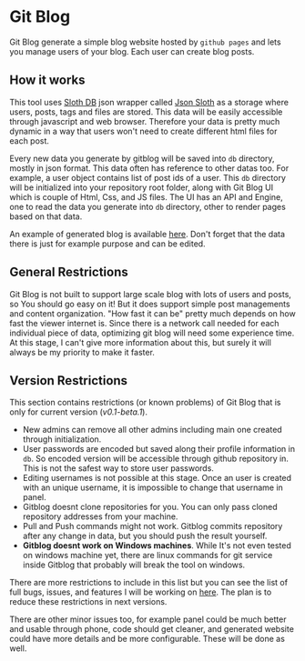 # Git Blog

Git Blog generate a simple blog website hosted by `github pages` and lets you manage users of your blog. Each user can create blog posts.

## How it works

This tool uses [Sloth DB](https://github.com/idioglossia/sloth-db) json wrapper called [Json Sloth](https://github.com/idioglossia/json-sloth) as a storage where users, posts, tags and files are stored.
This data will be easily accessible through javascript and web browser. Therefore your data is pretty much dynamic in a way that users won't need to create different html files for each post.

Every new data you generate by gitblog will be saved into `db` directory, mostly in json format. This data often has reference to other datas too. For example, a user object contains list of post ids of a user. This `db` directory will be initialized into your repository root folder, along with Git Blog UI which is couple of Html, Css, and JS files. The UI has an API and Engine, one to read the data you generate into `db` directory, other to render pages based on that data.

An example of generated blog is available [here](https://idioglossia.github.io/git-blog-test/). Don't forget that the data there is just for example purpose and can be edited. 

## General Restrictions

Git Blog is not built to support large scale blog with lots of users and posts, so You should go easy on it! But it does support simple post managements and content organization. "How fast it can be" pretty much depends on how fast the viewer internet is. Since there is a network call needed for each individual piece of data, optimizing git blog will need some experience time. At this stage, I can't give more information about this, but surely it will always be my priority to make it faster.

## Version Restrictions

This section contains restrictions (or known problems) of Git Blog that is only for current version (_v0.1-beta.1_).

- New admins can remove all other admins including main one created through initialization.
- User passwords are encoded but saved along their profile information in `db`. So encoded version will be accessible through github repository in. This is not the safest way to store user passwords.
- Editing usernames is not possible at this stage. Once an user is created with an unique username, it is impossible to change that username in panel.
- Gitblog doesnt clone repositories for you. You can only pass cloned repository addresses from your machine.
- Pull and Push commands might not work. Gitblog commits repository after any change in data, but you should push the result yourself.
- **Gitblog doesnt work on Windows machines**. While It's not even tested on windows machine yet, there are linux commands for git service inside Gitblog that probably will break the tool on windows.

There are more restrictions to include in this list but you can see the list of full bugs, issues, and features I will be working on [here](https://github.com/idioglossia/git-blog/projects/1). The plan is to reduce these restrictions in next versions. 

There are other minor issues too, for example panel could be much better and usable through phone, code should get cleaner, and generated website could have more details and be more configurable. These will be done as well.
